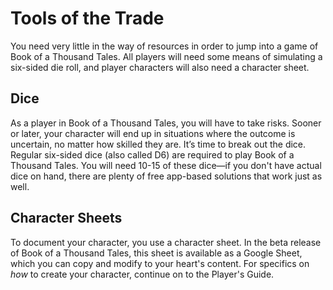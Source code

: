 # Tools of the Trade

You need very little in the way of resources in order to jump into a game of Book of a Thousand Tales. All players will need some means of simulating a six-sided die roll, and player characters will also need a character sheet.

## Dice

As a player in Book of a Thousand Tales, you will have to take risks. Sooner or later, your character will end up in situations where the outcome is uncertain, no matter how skilled they are. It’s time to break out the dice. Regular six-sided dice (also called D6) are required to play Book of a Thousand Tales. You will need 10-15 of these dice&mdash;if you don't have actual dice on hand, there are plenty of free app-based solutions that work just as well.

## Character Sheets

To document your character, you use a character sheet. In the beta release of Book of a Thousand Tales, this sheet is available as a Google Sheet, which you can copy and modify to your heart's content. For specifics on _how_ to create your character, continue on to the Player's Guide.